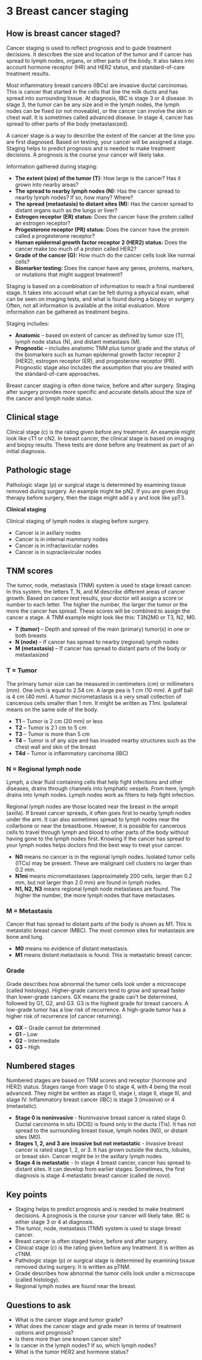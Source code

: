 # 3 Breast cancer staging

## How is breast cancer staged?

Cancer staging is used to reflect prognosis and to guide treatment decisions. It describes the size and location of the tumor and if cancer has spread to lymph nodes, organs, or other parts of the body. It also takes into account hormone receptor (HR) and HER2 status, and standard-of-care treatment results.

Most inflammatory breast cancers (IBCs) are invasive ductal carcinomas. This is cancer that started in the cells that line the milk ducts and has spread into surrounding tissue. At diagnosis, IBC is stage 3 or 4 disease. In stage 3, the tumor can be any size and in the lymph nodes, the lymph nodes can be fixed (or not moveable), or the cancer can involve the skin or chest wall. It is sometimes called advanced disease. In stage 4, cancer has spread to other parts of the body (metastasized).

A cancer stage is a way to describe the extent of the cancer at the time you are first diagnosed. Based on testing, your cancer will be assigned a stage. Staging helps to predict prognosis and is needed to make treatment decisions. A prognosis is the course your cancer will likely take.

Information gathered during staging:

  * **The extent (size) of the tumor (T):** How large is the cancer? Has it grown into nearby areas?
  * **The spread to nearby lymph nodes (N):** Has the cancer spread to nearby lymph nodes? If so, how many? Where?
  * **The spread (metastasis) to distant sites (M):** Has the cancer spread to distant organs such as the lungs or liver?
  * **Estrogen receptor (ER) status:** Does the cancer have the protein called an estrogen receptor?
  * **Progesterone receptor (PR) status:** Does the cancer have the protein called a progesterone receptor?
  * **Human epidermal growth factor receptor 2 (HER2) status:** Does the cancer make too much of a protein called HER2?
  * **Grade of the cancer (G):** How much do the cancer cells look like normal cells?
  * **Biomarker testing:** Does the cancer have any genes, proteins, markers, or mutations that might suggest treatment?

Staging is based on a combination of information to reach a final numbered stage. It takes into account what can be felt during a physical exam, what can be seen on imaging tests, and what is found during a biopsy or surgery. Often, not all information is available at the initial evaluation. More information can be gathered as treatment begins.

Staging includes:

  * **Anatomic** – based on extent of cancer as defined by tumor size (T), lymph node status (N), and distant metastasis (M).
  * **Prognostic** – includes anatomic TNM plus tumor grade and the status of the biomarkers such as human epidermal growth factor receptor 2 (HER2), estrogen receptor (ER), and progesterone receptor (PR). Prognostic stage also includes the assumption that you are treated with the standard-of-care approaches.

Breast cancer staging is often done twice, before and after surgery. Staging after surgery provides more specific and accurate details about the size of the cancer and lymph node status.

## Clinical stage

Clinical stage (c) is the rating given before any treatment. An example might look like cT1 or cN2. In breast cancer, the clinical stage is based on imaging and biopsy results. These tests are done before any treatment as part of an initial diagnosis.

## Pathologic stage

Pathologic stage (p) or surgical stage is determined by examining tissue removed during surgery. An example might be pN2. If you are given drug therapy before surgery, then the stage might add a y and look like ypT3.

**Clinical staging**

Clinical staging of lymph nodes is staging before surgery.

  * Cancer is in axillary nodes
  * Cancer is in internal mammary nodes
  * Cancer is in infraclavicular nodes
  * Cancer is in supraclavicular nodes

## TNM scores

The tumor, node, metastasis (TNM) system is used to stage breast cancer. In this system, the letters T, N, and M describe different areas of cancer growth. Based on cancer test results, your doctor will assign a score or number to each letter. The higher the number, the larger the tumor or the more the cancer has spread. These scores will be combined to assign the cancer a stage. A TNM example might look like this: T3N2M0 or T3, N2, M0.

  * **T (tumor)** – Depth and spread of the main (primary) tumor(s) in one or both breasts
  * **N (node)** – If cancer has spread to nearby (regional) lymph nodes
  * **M (metastasis)** – If cancer has spread to distant parts of the body or metastasized

### T = Tumor

The primary tumor size can be measured in centimeters (cm) or millimeters (mm). One inch is equal to 2.54 cm. A large pea is 1 cm (10 mm). A golf ball is 4 cm (40 mm). A tumor micrometastasis is a very small collection of cancerous cells smaller than 1 mm. It might be written as T1mi. Ipsilateral means on the same side of the body.

  * **T1** – Tumor is 2 cm (20 mm) or less
  * **T2** – Tumor is 2.1 cm to 5 cm
  * **T3** – Tumor is more than 5 cm
  * **T4** – Tumor is of any size and has invaded nearby structures such as the chest wall and skin of the breast
  * **T4d** – Tumor is inflammatory carcinoma (IBC)

### N = Regional lymph node

Lymph, a clear fluid containing cells that help fight infections and other diseases, drains through channels into lymphatic vessels. From here, lymph drains into lymph nodes. Lymph nodes work as filters to help fight infection.

Regional lymph nodes are those located near the breast in the armpit (axilla). If breast cancer spreads, it often goes first to nearby lymph nodes under the arm. It can also sometimes spread to lymph nodes near the collarbone or near the breastbone. However, it is possible for cancerous cells to travel through lymph and blood to other parts of the body without having gone to the lymph nodes first. Knowing if the cancer has spread to your lymph nodes helps doctors find the best way to treat your cancer.

  * **N0** means no cancer is in the regional lymph nodes. Isolated tumor cells (ITCs) may be present. These are malignant cell clusters no larger than 0.2 mm.
  * **N1mi** means micrometastases (approximately 200 cells, larger than 0.2 mm, but not larger than 2.0 mm) are found in lymph nodes.
  * **N1, N2, N3** means regional lymph node metastases are found. The higher the number, the more lymph nodes that have metastases.

### M = Metastasis

Cancer that has spread to distant parts of the body is shown as M1. This is metastatic breast cancer (MBC). The most common sites for metastasis are bone and lung.

  * **M0** means no evidence of distant metastasis.
  * **M1** means distant metastasis is found. This is metastatic breast cancer.

### Grade

Grade describes how abnormal the tumor cells look under a microscope (called histology). Higher-grade cancers tend to grow and spread faster than lower-grade cancers. GX means the grade can't be determined, followed by G1, G2, and G3. G3 is the highest grade for breast cancers. A low-grade tumor has a low risk of recurrence. A high-grade tumor has a higher risk of recurrence (of cancer returning).

  * **GX** – Grade cannot be determined
  * **G1** – Low
  * **G2** – Intermediate
  * **G3** – High

## Numbered stages

Numbered stages are based on TNM scores and receptor (hormone and HER2) status. Stages range from stage 0 to stage 4, with 4 being the most advanced. They might be written as stage 0, stage I, stage II, stage III, and stage IV. Inflammatory breast cancer (IBC) is stage 3 (invasive) or 4 (metastatic).

  * **Stage 0 is noninvasive** - Noninvasive breast cancer is rated stage 0. Ductal carcinoma in situ (DCIS) is found only in the ducts (Tis). It has not spread to the surrounding breast tissue, lymph nodes (N0), or distant sites (M0).
  * **Stages 1, 2, and 3 are invasive but not metastatic** - Invasive breast cancer is rated stage 1, 2, or 3. It has grown outside the ducts, lobules, or breast skin. Cancer might be in the axillary lymph nodes.
  * **Stage 4 is metastatic** - In stage 4 breast cancer, cancer has spread to distant sites. It can develop from earlier stages. Sometimes, the first diagnosis is stage 4 metastatic breast cancer (called de novo).

## Key points

  * Staging helps to predict prognosis and is needed to make treatment decisions. A prognosis is the course your cancer will likely take. IBC is either stage 3 or 4 at diagnosis.
  * The tumor, node, metastasis (TNM) system is used to stage breast cancer.
  * Breast cancer is often staged twice, before and after surgery.
  * Clinical stage (c) is the rating given before any treatment. It is written as cTNM.
  * Pathologic stage (p) or surgical stage is determined by examining tissue removed during surgery. It is written as pTNM.
  * Grade describes how abnormal the tumor cells look under a microscope (called histology).
  * Regional lymph nodes are found near the breast.

## Questions to ask

  * What is the cancer stage and tumor grade?
  * What does the cancer stage and grade mean in terms of treatment options and prognosis?
  * Is there more than one known cancer site?
  * Is cancer in the lymph nodes? If so, which lymph nodes?
  * What is the tumor HER2 and hormone status?